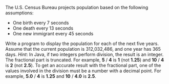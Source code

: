 The U.S. Census Bureau projects population based on the following assumptions:  
  
* One birth every 7 seconds  
* One death every 13 seconds  
* One new immigrant every 45 seconds  
  
Write a program to display the population for each of the next five years. Assume that the current population is 312,032,486, and one year has 365 days. *Hint*: In Java, if two integers perform division, the result is an integer. The fractional part is truncated. For example, **5** / **4** is **1** (not **1.25**) and **10** / **4** is **2** (not **2.5**). To get an accurate result with the fractional part, one of the values involved in the division must be a number with a decimal point. For example, **5.0** / **4** is **1.25** and **10** / **4.0** is **2.5**.